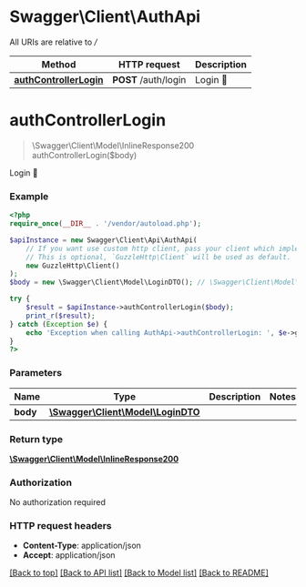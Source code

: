 # Swagger\Client\AuthApi

All URIs are relative to */*

Method | HTTP request | Description
------------- | ------------- | -------------
[**authControllerLogin**](AuthApi.md#authcontrollerlogin) | **POST** /auth/login | Login 🔑

# **authControllerLogin**
> \Swagger\Client\Model\InlineResponse200 authControllerLogin($body)

Login 🔑

### Example
```php
<?php
require_once(__DIR__ . '/vendor/autoload.php');

$apiInstance = new Swagger\Client\Api\AuthApi(
    // If you want use custom http client, pass your client which implements `GuzzleHttp\ClientInterface`.
    // This is optional, `GuzzleHttp\Client` will be used as default.
    new GuzzleHttp\Client()
);
$body = new \Swagger\Client\Model\LoginDTO(); // \Swagger\Client\Model\LoginDTO | 

try {
    $result = $apiInstance->authControllerLogin($body);
    print_r($result);
} catch (Exception $e) {
    echo 'Exception when calling AuthApi->authControllerLogin: ', $e->getMessage(), PHP_EOL;
}
?>
```

### Parameters

Name | Type | Description  | Notes
------------- | ------------- | ------------- | -------------
 **body** | [**\Swagger\Client\Model\LoginDTO**](../Model/LoginDTO.md)|  |

### Return type

[**\Swagger\Client\Model\InlineResponse200**](../Model/InlineResponse200.md)

### Authorization

No authorization required

### HTTP request headers

 - **Content-Type**: application/json
 - **Accept**: application/json

[[Back to top]](#) [[Back to API list]](../../README.md#documentation-for-api-endpoints) [[Back to Model list]](../../README.md#documentation-for-models) [[Back to README]](../../README.md)

